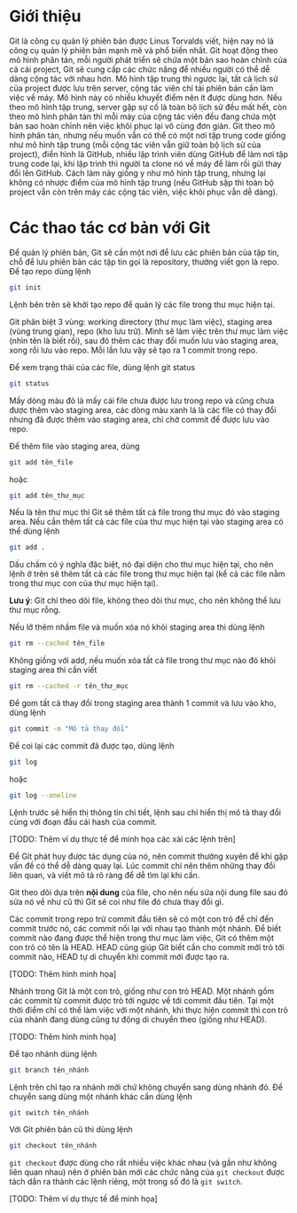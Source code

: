 # Giới thiệu
Git là công cụ quản lý phiên bản được Linus Torvalds viết, hiện nay nó là công cụ quản lý phiên bản
mạnh mẽ và phổ biến nhất. Git hoạt động theo mô hình phân tán, mỗi người phát triển sẽ chứa một bản
sao hoàn chỉnh của cả cái project, Git sẽ cung cấp các chức năng để nhiều người có thể dễ dàng cộng
tác với nhau hơn. Mô hình tập trung thì ngược lại, tất cả lịch sử của project được lưu trên server,
cộng tác viên chỉ tải phiên bản cần làm việc về máy. Mô hình này có nhiều khuyết điểm nên ít được
dùng hơn. Nếu theo mô hình tập trung, server gặp sự cố là toàn bộ lịch sử đều mất hết, còn theo mô
hình phân tán thì mỗi máy của cộng tác viên đều đang chứa một bản sao hoàn chỉnh nên việc khôi phục
lại vô cùng đơn giản. Git theo mô hình phân tán, nhưng nếu muốn vẫn có thể có một nơi tập trung code
giống như mô hình tập trung (mỗi cộng tác viên vẫn giữ toàn bộ lịch sử của project), điển hình là 
GitHub, nhiều lập trình viên dùng GitHub để làm nơi tập trung code lại, khi lập trình thì người ta
clone nó về máy để làm rồi gửi thay đổi lên GitHub. Cách làm này giống y như mô hình tập trung,
nhưng lại không có nhược điểm của mô hình tập trung (nếu GitHub sập thì toàn bộ project vẫn còn trên
máy các cộng tác viên, việc khôi phục vẫn dễ dàng).

# Các thao tác cơ bản với Git
Để quản lý phiên bản, Git sẽ cần một nơi để lưu các phiên bản của tập tin, chỗ để lưu phiên bản các
tập tin gọi là repository, thường viết gọn là repo. Để tạo repo dùng lệnh

```sh
git init
```

Lệnh bên trên sẽ khởi tạo repo để quản lý các file trong thư mục hiện tại.

Git phân biệt 3 vùng: working directory (thư mục làm việc), staging area (vùng trung gian), repo
(kho lưu trữ). Mình sẽ làm việc trên thư mục làm việc (nhìn tên là biết rồi), sau đó thêm các thay
đổi muốn lưu vào staging area, xong rồi lưu vào repo. Mỗi lần lưu vậy sẽ tạo ra 1 commit trong repo.

Để xem trạng thái của các file, dùng lệnh git status

```sh
git status
```

Mấy dòng màu đỏ là mấy cái file chưa được lưu trong repo và cũng chưa được thêm vào staging area,
các dòng màu xanh lá là các file có thay đổi nhưng đã được thêm vào staging area, chỉ chờ commit để
được lưu vào repo.

Để thêm file vào staging area, dùng

```sh
git add tên_file
```

hoặc

```sh
git add tên_thư_mục
```

Nếu là tên thư mục thì Git sẽ thêm tất cả file trong thư mục đó vào staging area. Nếu cần thêm tất
cả các file của thư mục hiện tại vào staging area có thể dùng lệnh

```sh
git add .
```

Dấu chấm có ý nghĩa đặc biệt, nó đại diện cho thư mục hiện tại, cho nên lệnh ở trên sẽ thêm tất cả
các file trong thư mục hiện tại (kể cả các file nằm trong thư mục con của thư mục hiện tại).

**Lưu ý**: Git chỉ theo dõi file, không theo dõi thư mục, cho nên không thể lưu thư mục rỗng.

Nếu lỡ thêm nhầm file và muốn xóa nó khỏi staging area thì dùng lệnh

```sh
git rm --cached tên_file
```

Không giống với add, nếu muốn xóa tất cả file trong thư mục nào đó khỏi staging area thì cần viết

```sh
git rm --cached -r tên_thư_mục
```

Để gom tất cả thay đổi trong staging area thành 1 commit và lưu vào kho, dùng lệnh

```sh
git commit -m "Mô tả thay đổi"
```

Để coi lại các commit đã được tạo, dùng lệnh

```sh
git log
```

hoặc

```sh
git log --oneline
```

Lệnh trước sẽ hiển thị thông tin chi tiết, lệnh sau chỉ hiển thị mô tả thay đổi cùng với đoạn đầu
cái hash của commit.

[TODO: Thêm ví dụ thực tế để minh họa các xài các lệnh trên]

Để Git phát huy được tác dụng của nó, nên commit thường xuyên để khi gặp vấn đề có thể dễ dàng quay
lại. Lúc commit chỉ nên thêm những thay đổi liên quan, và viết mô tả rõ ràng để dễ tìm lại khi cần.

Git theo dõi dựa trên **nội dung** của file, cho nên nếu sửa nội dung file sau đó sửa nó về như cũ
thì Git sẽ coi như file đó chưa thay đổi gì.

Các commit trong repo trừ commit đầu tiên sẽ có một con trỏ để chỉ đến commit trước nó, các commit
nối lại với nhau tạo thành một nhánh. Để biết commit nào đang được thể hiện trong thư mục làm việc,
Git có thêm một con trỏ có tên là HEAD. HEAD cũng giúp Git biết cần cho commit mới trỏ tới commit
nào, HEAD tự di chuyển khi commit mới được tạo ra.

[TODO: Thêm hình minh họa]

Nhánh trong Git là một con trỏ, giống như con trỏ HEAD. Một nhánh gồm các commit từ commit được trỏ
tới ngược về tới commit đầu tiên. Tại một thời điểm chỉ có thể làm việc với một nhánh, khi thực hiện
commit thì con trỏ của nhánh đang dùng cũng tự động di chuyển theo (giống như HEAD).

[TODO: Thêm hình minh họa]

Để tạo nhánh dùng lệnh

```sh
git branch tên_nhánh
```

Lệnh trên chỉ tạo ra nhánh mới chứ không chuyển sang dùng nhánh đó. Để chuyển sang dùng một nhánh
khác cần dùng lệnh

```sh
git switch tên_nhánh
```

Với Git phiên bản cũ thì dùng lệnh

```sh
git checkout tên_nhánh
```

`git checkout` được dùng cho rất nhiều việc khác nhau (và gần như không liên quan nhau) nên ở phiên
bản mới các chức năng của `git checkout` được tách dần ra thành các lệnh riêng, một trong số đó là
`git switch`.

[TODO: Thêm ví dụ thực tế để minh họa]

